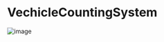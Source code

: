 # VechicleCountingSystem
![image](https://user-images.githubusercontent.com/57305406/234311193-d877cfc6-5801-4cce-85a3-7ae77669a3bc.png)
